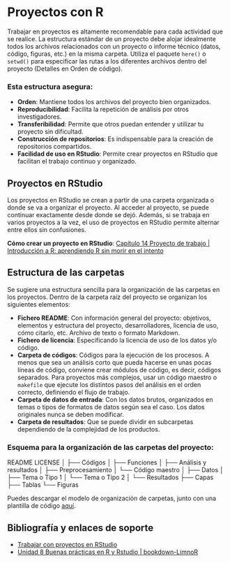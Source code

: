 # Proyectos con R

Trabajar en proyectos es altamente recomendable para cada actividad que se realice. La estructura estándar de un proyecto debe alojar idealmente todos los archivos relacionados con un proyecto o informe técnico (datos, código, figuras, etc.) en la misma carpeta. Utiliza el paquete `here()` o `setwd()` para especificar las rutas a los diferentes archivos dentro del proyecto (Detalles en Orden de código).

### Esta estructura asegura:

- **Orden**: Mantiene todos los archivos del proyecto bien organizados.
- **Reproducibilidad**: Facilita la repetición de análisis por otros investigadores.
- **Transferibilidad**: Permite que otros puedan entender y utilizar tu proyecto sin dificultad.
- **Construcción de repositorios**: Es indispensable para la creación de repositorios compartidos.
- **Facilidad de uso en RStudio**: Permite crear proyectos en RStudio que facilitan el trabajo continuo y organizado.

## Proyectos en RStudio

Los proyectos en RStudio se crean a partir de una carpeta organizada o donde se va a organizar el proyecto. Al acceder al proyecto, se puede continuar exactamente desde donde se dejó. Además, si se trabaja en varios proyectos a la vez, el uso de proyectos en RStudio permite alternar entre ellos sin confusiones.

**Cómo crear un proyecto en RStudio**: [Capítulo 14 Proyecto de trabajo | Introducción a R: aprendiendo R sin morir en el intento](https://aprendiendo-r-intro.netlify.app)

## Estructura de las carpetas

Se sugiere una estructura sencilla para la organización de las carpetas en los proyectos. Dentro de la carpeta raíz del proyecto se organizan los siguientes elementos:

- **Fichero README**: Con información general del proyecto: objetivos, elementos y estructura del proyecto, desarrolladores, licencia de uso, cómo citarlo, etc. Archivo de texto o formato Markdown.
- **Fichero de licencia**: Especificando la licencia de uso de los datos y/o código.
- **Carpeta de códigos**: Códigos para la ejecución de los procesos. A menos que sea un análisis corto que pueda hacerse en unas pocas líneas de código, conviene crear módulos de código, es decir, códigos separados. Para proyectos más complejos, usar un código maestro o `makefile` que ejecute los distintos pasos del análisis en el orden correcto, definiendo el flujo de trabajo.
- **Carpeta de datos de entrada**: Con los datos brutos, organizados en temas o tipos de formatos de datos según sea el caso. Los datos originales nunca se deben modificar.
- **Carpeta de resultados**: Que se puede dividir en subcarpetas dependiendo de la complejidad de los productos.

### Esquema para la organización de las carpetas del proyecto:

README LICENSE 
│ 
├── Códigos 
│     ├── Funciones 
│     ├── Análisis y resultados 
│     ├── Preprocesamiento 
│     └── Código maestro 
│ 
├── Datos 
│     ├── Tema o Tipo 1 
│     └── Tema o Tipo 2 
│
└── Resultados 
      ├── Capas 
      ├── Tablas 
      └── Figuras

      
Puedes descargar el modelo de organización de carpetas, junto con una plantilla de código [aquí](#).

## Bibliografía y enlaces de soporte

- [Trabajar con proyectos en RStudio](https://eliocamp.github.io)
- [Unidad 8 Buenas prácticas en R y Rstudio | bookdown-LimnoR](https://limno-con-r.github.io)


